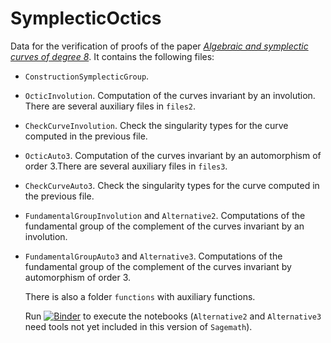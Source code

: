 # SymplecticOctics
Data for the verification of proofs of the paper [*Algebraic and symplectic curves of degree 8*](https://arxiv.org/abs/2312.06003). It contains the following files:
- `ConstructionSymplecticGroup`.
- `OcticInvolution`. Computation of the curves invariant by an involution. There are several auxiliary files in `files2`.
- `CheckCurveInvolution`. Check the singularity types for the curve computed in the previous file.
- `OcticAuto3`. Computation of the curves invariant by an automorphism of order 3.There are several auxiliary files in `files3`.
- `CheckCurveAuto3`. Check the singularity types for the curve computed in the previous file.
- `FundamentalGroupInvolution` and `Alternative2`. Computations of the fundamental group of the complement of the curves invariant by an involution.
- `FundamentalGroupAuto3` and `Alternative3`. Computations of the fundamental group of the complement of the curves invariant by automorphism of order 3.

  There is also a folder `functions` with auxiliary functions.

  Run [![Binder](https://mybinder.org/badge_logo.svg)](https://mybinder.org/v2/gh/enriqueartal/SymplecticOctics/main) to execute the notebooks (`Alternative2` and `Alternative3` need tools not yet included in this version of `Sagemath`).
